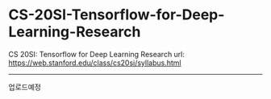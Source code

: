 # CS-20SI-Tensorflow-for-Deep-Learning-Research
CS 20SI: Tensorflow for Deep Learning Research url: https://web.stanford.edu/class/cs20si/syllabus.html

-----------------------------------------------------------

업로드예정
